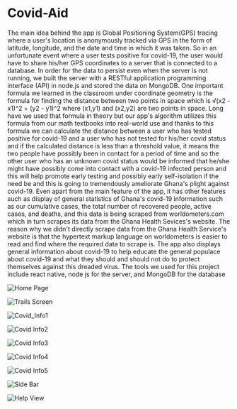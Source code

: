 # Covid-Aid

The main idea behind the app is Global Positioning System(GPS) tracing where a user's location is anonymously tracked via GPS in the form of latitude, longitude, and the date and time in which it was taken. So in an unfortunate event where a user tests positive for covid-19, the user would have to share his/her GPS coordinates to a server that is connected to a database. In order for the data to persist even when the server is not running, we built the server with a RESTful application programming interface (API) in node.js and stored the data on MongoDB. One important formula we learned in the classroom under coordinate geometry is the formula for finding the distance between two points in space which is √(x2 - x1)^2 + (y2 - y1)^2 where (x1,y1) and (x2,y2) are two points in space. Long have we used that formula in theory but our app's algorithm utilizes this formula from our math textbooks into real-world use and thanks to this formula we can calculate the distance between a user who has tested positive for covid-19 and a user who has not tested for his/her covid status and if the calculated distance is less than a threshold value, it means the two people have possibly been in contact for a period of time and so the other user who has an unknown covid status would be informed that he/she might have possibly come into contact with a covid-19 infected person and this will help promote early testing and possibly early self-isolation if the need be and this is going to tremendously ameliorate Ghana's plight against covid-19.
Even apart from the main feature of the app, it has other features such as display of general statistics of Ghana's covid-19 information such as our cumulative cases, the total number of recovered people, active cases, and deaths, and this data is being scraped from worldometers.com which in turn scrapes its data from the Ghana Health Sevices's website. The reason why we didn't directly scrape data from the Ghana Health Service's website is that the hypertext markup language on worldometers is easier to read and find where the required data to scrape is. The app also displays general information about covid-19 to help educate the general populace about covid-19 and what they should and should not do to protect themselves against this dreaded virus. The tools we used for this project include react native, node js for the server, and  MongoDB for the database

![Home Page](https://i.imgur.com/AIjbXgm.png)

![Trails Screen](https://i.imgur.com/WHM1M0n.png)

![Covid_Info1](https://i.imgur.com/FKsHWvw.png)

![Covid Info2](https://i.imgur.com/9cWoSbH.png)

![Covid Info3](https://i.imgur.com/oWWowEx.png)

![Covid Info4](https://i.imgur.com/VJXNC8z.png)

![Covid Info5](https://i.imgur.com/XYWYClT.png)

![Side Bar](https://i.imgur.com/OYd63Yd.png)

![Help View](https://i.imgur.com/hCxMpcY.png)



